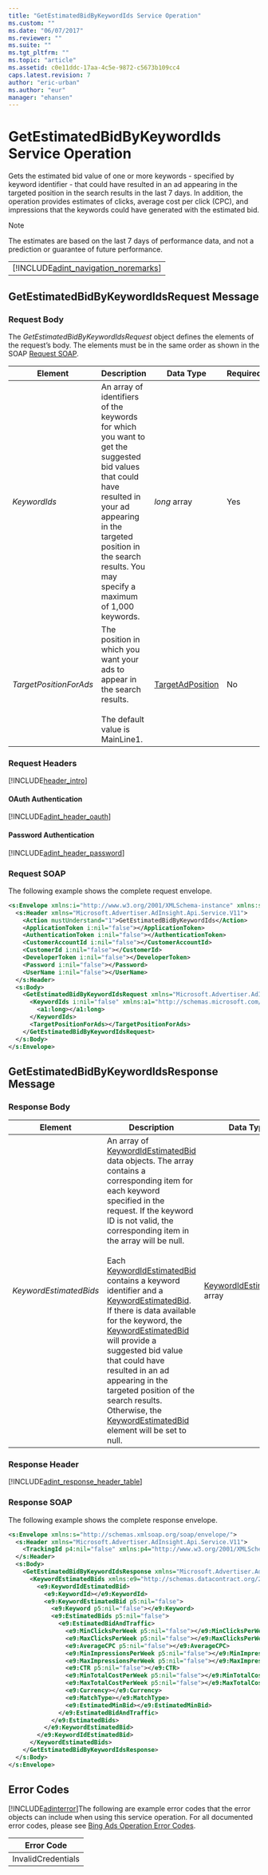 ```yaml
---
title: "GetEstimatedBidByKeywordIds Service Operation"
ms.custom: ""
ms.date: "06/07/2017"
ms.reviewer: ""
ms.suite: ""
ms.tgt_pltfrm: ""
ms.topic: "article"
ms.assetid: c0e11ddc-17aa-4c5e-9872-c5673b109cc4
caps.latest.revision: 7
author: "eric-urban"
ms.author: "eur"
manager: "ehansen"
---
```

# GetEstimatedBidByKeywordIds Service Operation
Gets the estimated bid value of one or more keywords - specified by keyword identifier - that could have resulted in an ad appearing in the targeted position in the search results in the last  7 days. In addition, the operation provides estimates of clicks, average cost per click (CPC), and impressions that the keywords could have generated with the estimated bid.

> [!NOTE]
> The estimates are based on the last 7 days of performance data, and not a prediction or guarantee of future performance.

||
|-|
|[!INCLUDE[adint_navigation_noremarks](../adinsight-api/includes/adint-navigation-noremarks.md)]|

## <a name="request"></a>GetEstimatedBidByKeywordIdsRequest Message

### Request Body
The *GetEstimatedBidByKeywordIdsRequest* object defines the elements of the request’s body. The elements must be in the same order as shown in the SOAP [Request SOAP](#request_soap).

|Element|Description|Data Type|Required|
|-----------|---------------|-------------|------------|
|*KeywordIds*|An array of identifiers of the keywords for which you want to get the suggested bid values that could have resulted in your ad appearing in the targeted position in the search results. You may specify a maximum of 1,000 keywords.|*long* array|Yes|
|*TargetPositionForAds*|The position in which you want your ads to appear in the search results.<br /><br />The default value is MainLine1.|[TargetAdPosition](../adinsight-api/targetadposition-value-set.md)|No|

### Request Headers
[!INCLUDE[header_intro](../adinsight-api/includes/header-intro.md)]
#### OAuth Authentication
[!INCLUDE[adint_header_oauth](../adinsight-api/includes/adint-header-oauth.md)]
#### Password Authentication
[!INCLUDE[adint_header_password](../adinsight-api/includes/adint-header-password.md)]
### <a name="request_soap"></a>Request SOAP
The following example shows the complete request envelope.

```xml
<s:Envelope xmlns:i="http://www.w3.org/2001/XMLSchema-instance" xmlns:s="http://schemas.xmlsoap.org/soap/envelope/">
  <s:Header xmlns="Microsoft.Advertiser.AdInsight.Api.Service.V11">
    <Action mustUnderstand="1">GetEstimatedBidByKeywordIds</Action>
    <ApplicationToken i:nil="false"></ApplicationToken>
    <AuthenticationToken i:nil="false"></AuthenticationToken>
    <CustomerAccountId i:nil="false"></CustomerAccountId>
    <CustomerId i:nil="false"></CustomerId>
    <DeveloperToken i:nil="false"></DeveloperToken>
    <Password i:nil="false"></Password>
    <UserName i:nil="false"></UserName>
  </s:Header>
  <s:Body>
    <GetEstimatedBidByKeywordIdsRequest xmlns="Microsoft.Advertiser.AdInsight.Api.Service.V11">
      <KeywordIds i:nil="false" xmlns:a1="http://schemas.microsoft.com/2003/10/Serialization/Arrays">
        <a1:long></a1:long>
      </KeywordIds>
      <TargetPositionForAds></TargetPositionForAds>
    </GetEstimatedBidByKeywordIdsRequest>
  </s:Body>
</s:Envelope>
```

## <a name="response"></a>GetEstimatedBidByKeywordIdsResponse Message

### <a name="Body_Elements"></a>Response Body

|Element|Description|Data Type|
|-----------|---------------|-------------|
|*KeywordEstimatedBids*|An array of [KeywordIdEstimatedBid](../adinsight-api/keywordidestimatedbid-data-object.md) data objects. The array contains a corresponding item for each keyword specified in the request. If the keyword ID is not valid, the corresponding item in the array will be null.<br /><br />Each [KeywordIdEstimatedBid](../adinsight-api/keywordidestimatedbid-data-object.md) contains a keyword identifier and a  [KeywordEstimatedBid](../adinsight-api/keywordestimatedbid-data-object.md). If there is data available for the keyword, the [KeywordEstimatedBid](../adinsight-api/keywordestimatedbid-data-object.md) will provide a suggested bid value that could have resulted in an ad appearing in the targeted position of the search results. Otherwise, the [KeywordEstimatedBid](../adinsight-api/keywordestimatedbid-data-object.md) element will be set to null.|[KeywordIdEstimatedBid](../adinsight-api/keywordidestimatedbid-data-object.md) array|

### <a name="Header_Elements"></a>Response Header
[!INCLUDE[adint_response_header_table](../adinsight-api/includes/adint-response-header-table.md)]
### Response SOAP
The following example shows the complete response envelope.

```xml
<s:Envelope xmlns:s="http://schemas.xmlsoap.org/soap/envelope/">
  <s:Header xmlns="Microsoft.Advertiser.AdInsight.Api.Service.V11">
    <TrackingId p4:nil="false" xmlns:p4="http://www.w3.org/2001/XMLSchema-instance"></TrackingId>
  </s:Header>
  <s:Body>
    <GetEstimatedBidByKeywordIdsResponse xmlns="Microsoft.Advertiser.AdInsight.Api.Service.V11">
      <KeywordEstimatedBids xmlns:e9="http://schemas.datacontract.org/2004/07/Microsoft.BingAds.Advertiser.AdInsight.Api.DataContract.V11.Entity" p5:nil="false" xmlns:p5="http://www.w3.org/2001/XMLSchema-instance">
        <e9:KeywordIdEstimatedBid>
          <e9:KeywordId></e9:KeywordId>
          <e9:KeywordEstimatedBid p5:nil="false">
            <e9:Keyword p5:nil="false"></e9:Keyword>
            <e9:EstimatedBids p5:nil="false">
              <e9:EstimatedBidAndTraffic>
                <e9:MinClicksPerWeek p5:nil="false"></e9:MinClicksPerWeek>
                <e9:MaxClicksPerWeek p5:nil="false"></e9:MaxClicksPerWeek>
                <e9:AverageCPC p5:nil="false"></e9:AverageCPC>
                <e9:MinImpressionsPerWeek p5:nil="false"></e9:MinImpressionsPerWeek>
                <e9:MaxImpressionsPerWeek p5:nil="false"></e9:MaxImpressionsPerWeek>
                <e9:CTR p5:nil="false"></e9:CTR>
                <e9:MinTotalCostPerWeek p5:nil="false"></e9:MinTotalCostPerWeek>
                <e9:MaxTotalCostPerWeek p5:nil="false"></e9:MaxTotalCostPerWeek>
                <e9:Currency></e9:Currency>
                <e9:MatchType></e9:MatchType>
                <e9:EstimatedMinBid></e9:EstimatedMinBid>
              </e9:EstimatedBidAndTraffic>
            </e9:EstimatedBids>
          </e9:KeywordEstimatedBid>
        </e9:KeywordIdEstimatedBid>
      </KeywordEstimatedBids>
    </GetEstimatedBidByKeywordIdsResponse>
  </s:Body>
</s:Envelope>
```

## <a name="errors"></a>Error Codes
[!INCLUDE[adinterror](../adinsight-api/includes/adinterror.md)]The following are example  error codes that the error objects can include when using this service operation. For all documented error codes, please see [Bing Ads Operation Error Codes](http://go.microsoft.com/fwlink/?LinkId=511884).

|Error Code|
|--------------|
|InvalidCredentials|

